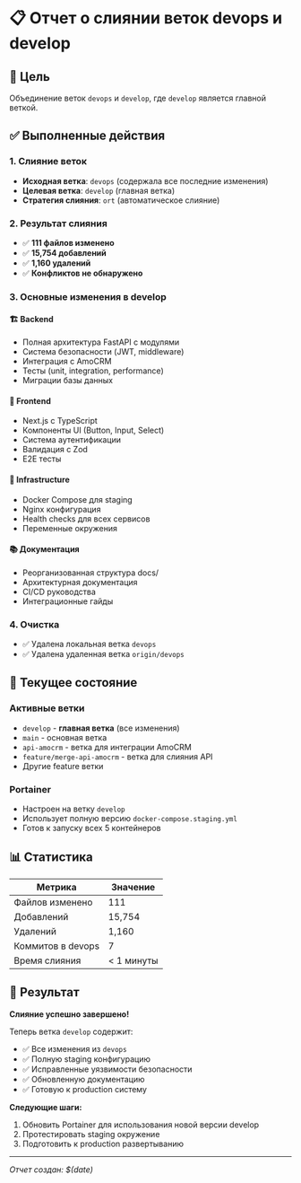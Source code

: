 # 📋 Отчет о слиянии веток devops и develop

## 🎯 Цель
Объединение веток `devops` и `develop`, где `develop` является главной веткой.

## ✅ Выполненные действия

### 1. Слияние веток
- **Исходная ветка**: `devops` (содержала все последние изменения)
- **Целевая ветка**: `develop` (главная ветка)
- **Стратегия слияния**: `ort` (автоматическое слияние)

### 2. Результат слияния
- ✅ **111 файлов изменено**
- ✅ **15,754 добавлений**
- ✅ **1,160 удалений**
- ✅ **Конфликтов не обнаружено**

### 3. Основные изменения в develop

#### 🏗️ Backend
- Полная архитектура FastAPI с модулями
- Система безопасности (JWT, middleware)
- Интеграция с AmoCRM
- Тесты (unit, integration, performance)
- Миграции базы данных

#### 🎨 Frontend
- Next.js с TypeScript
- Компоненты UI (Button, Input, Select)
- Система аутентификации
- Валидация с Zod
- E2E тесты

#### 🐳 Infrastructure
- Docker Compose для staging
- Nginx конфигурация
- Health checks для всех сервисов
- Переменные окружения

#### 📚 Документация
- Реорганизованная структура docs/
- Архитектурная документация
- CI/CD руководства
- Интеграционные гайды

### 4. Очистка
- ✅ Удалена локальная ветка `devops`
- ✅ Удалена удаленная ветка `origin/devops`

## 🚀 Текущее состояние

### Активные ветки
- `develop` - **главная ветка** (все изменения)
- `main` - основная ветка
- `api-amocrm` - ветка для интеграции AmoCRM
- `feature/merge-api-amocrm` - ветка для слияния API
- Другие feature ветки

### Portainer
- Настроен на ветку `develop`
- Использует полную версию `docker-compose.staging.yml`
- Готов к запуску всех 5 контейнеров

## 📊 Статистика

| Метрика | Значение |
|---------|----------|
| Файлов изменено | 111 |
| Добавлений | 15,754 |
| Удалений | 1,160 |
| Коммитов в devops | 7 |
| Время слияния | < 1 минуты |

## 🎉 Результат

**Слияние успешно завершено!** 

Теперь ветка `develop` содержит:
- ✅ Все изменения из `devops`
- ✅ Полную staging конфигурацию
- ✅ Исправленные уязвимости безопасности
- ✅ Обновленную документацию
- ✅ Готовую к production систему

**Следующие шаги:**
1. Обновить Portainer для использования новой версии develop
2. Протестировать staging окружение
3. Подготовить к production развертыванию

---
*Отчет создан: $(date)*
